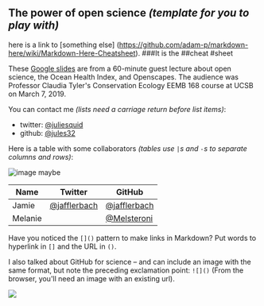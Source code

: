 ## The power of open science *(template for you to play with)*

here is a link to [something else] (https://github.com/adam-p/markdown-here/wiki/Markdown-Here-Cheatsheet). 
###It is the ##cheat #sheet

These [Google slides](https://docs.google.com/presentation/d/1CsoBX3LwU8r5_34nuzthO9bn8xLxZMmL6-uY-yUaRTs/edit?usp=sharing) are from a 60-minute guest lecture about open science, the Ocean Health Index, and Openscapes. The audience was Professor Claudia Tyler's Conservation Ecology EEMB 168 course at UCSB on March 7, 2019. 

You can contact me *(lists need a carriage return before list items)*: 

- twitter: [@juliesquid](https://twitter.com/juliesquid)
- github: [@jules32](https://github.com/jules32)


Here is a table with some collaborators *(tables use `|`s and `-`s to separate columns and rows)*:

![image maybe](https://www.google.com/url?sa=i&source=images&cd=&ved=2ahUKEwjLq_-3kd_gAhUGFnwKHbTWBU0QjRx6BAgBEAU&url=https%3A%2F%2Fwww.kgw.com%2Farticle%2Fnews%2Flocal%2Fmore-snow-tonight-winter-weather-advisory-issued-for-portland-area%2F283-03efa96b-cf7b-428d-968e-88aee905a73c&psig=AOvVaw3OaDLNXouk7VA8Zb4QbitJ&ust=1551467621955780)



Name | Twitter | GitHub
-----|---------|--------
Jamie | [@jafflerbach](https://twitter.com/jafflerbach) | [@jafflerbach](https://github.com/jafflerbach)
Melanie |  | [@Melsteroni](https://github.com/Melsteroni)

Have you noticed the `[]()` pattern to make links in Markdown? Put words to hyperlink in `[]` and the URL in `()`. 

I also talked about GitHub for science – and can include an image with the same format, but note the preceding exclamation point: `![]()` (From the browser, you'll need an image with an existing url). 

![](https://octodex.github.com/images/labtocat.png)

